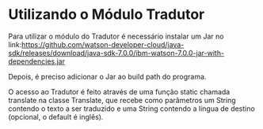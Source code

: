 # Utilizando o Módulo Tradutor

Para utilizar o módulo do Tradutor é necessário instalar um Jar no link:https://github.com/watson-developer-cloud/java-sdk/releases/download/java-sdk-7.0.0/ibm-watson-7.0.0-jar-with-dependencies.jar

Depois, é preciso adicionar o Jar ao build path do programa.

O acesso ao Tradutor é feito através de uma função static chamada translate na classe Translate,
que recebe como parâmetros um String contendo o texto a ser traduzido e uma String contendo a 
língua de destino (opcional, o default é inglês).
